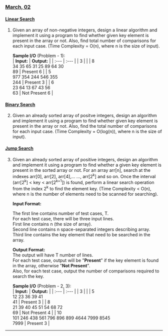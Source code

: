 ### [March, 02](/PCS-409/Week_1/)

#### [Linear Search](/PCS-409/Week_1/linear_search.cpp)

1. Given an array of non-negative integers, design a linear algorithm and implement it using a program to find whether given key element is present in the array or not. Also, find total number of comparisons for each input case. (Time Complexity = O(n), where n is the size of input).

    **Sample I/O** (Problem - 1):</br>
    | **Input:** | **Output:** |
    | :---       | :---        |
    | 3          |             |
    | 8</br>34 35 65 31 25 89 64 30</br>89 | Present 6 |
    | 5</br>977 354 244 546 355</br>244 | Present 3 |
    | 6</br>23 64 13 67 43 56</br>63 | Not Present 6 |

#### [Binary Search](/PCS-409/Week_1/binary_search.cpp)

2. Given an already sorted array of positve integers, design an algorithm and implement it using a program to find whether given key element is present in the array or not. Also, find the total number of comparisons for each input case. (Time Complexity = O(log(n)), where n is the size of input).

#### [Jump Search](/PCS-409/Week_1/jump_search.cpp)

3. Given an already sorted array of positive integers, design an algorithm and implement it using a program to find whether a given key element is present in the sorted array or not. For an array arr[n], search at the indexes arr[0], arr[2], arr[4],... ..., arr[2<sup>k</sup>] and so on. Once the interval (arr[2<sup>k</sup>] < key < arr[2<sup>k+1</sup>]) is found, perform a linear search operation from the index 2<sup>k</sup> to find the element key. (Time Complexity < O(n), where n is the number of elements need to be scanned for searching).

    **Input Format:**

    The first line contains number of test cases, T.</br>
    For each test case, there will be three input lines.</br>
    First line contains n (the size of array).</br>
    Second line contains n space-separated integers describing array.</br>
    Third line contains the key element that need to be searched in the array.

    **Output Format:**</br>
    The output will have T number of lines.</br>
    For each test case, output will be "**Present**" if the key element is found in the array, otherwise "**Not Present**".</br>
    Also, for each test case, output the number of comparisons required to search the key.</br>

    **Sample I/O** (Problem - 2, 3):</br>
    | **Input:** | **Output:** |
    | :---       | :---        |
    | 3          |             | 
    | 5</br>12 23 36 39 41</br>41 | Present 3 |
    | 8</br>21 39 40 45 51 54 68 72</br>69 | Not Present 4 |
    | 10</br>101 246 438 561 796 896 899 4644 7999 8545</br>7999 | Present 3 |

---
